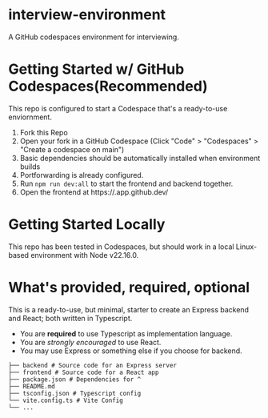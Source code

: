 # interview-environment
A GitHub codespaces environment for interviewing.

# Getting Started w/ GitHub Codespaces(Recommended)
This repo is configured to start a Codespace that's a ready-to-use enviornment.

1. Fork this Repo
2. Open your fork in a GitHub Codespace (Click "Code" > "Codespaces" > "Create a codespace on main")
3. Basic dependencies should be automatically installed when environment builds
4. Portforwarding is already configured.
5. Run `npm run dev:all` to start the frontend and backend together.
6. Open the frontend at https://<your workspace name>.app.github.dev/

# Getting Started Locally
This repo has been tested in Codespaces, but should work in a local Linux-based environment with Node v22.16.0.

# What's provided, required, optional
This is a ready-to-use, but minimal, starter to create an Express backend and React; both written in Typescript.

* You are **required** to use Typescript as implementation language.
* You are *strongly encouraged* to use React.
* You may use Express or something else if you choose for backend.

```
├── backend # Source code for an Express server
├── frontend # Source code for a React app
├── package.json # Dependencies for ^
├── README.md
├── tsconfig.json # Typescript config
└── vite.config.ts # Vite Config
└── ...
```
